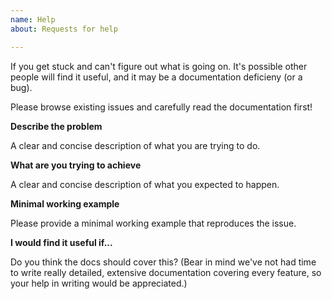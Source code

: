 ```yaml
---
name: Help
about: Requests for help

---
```


If you get stuck and can't figure out what is going on. It's possible other people
will find it useful, and it may be a documentation deficieny (or a bug).

Please browse existing issues and carefully read the documentation first!


**Describe the problem**

A clear and concise description of what you are trying to do.

**What are you trying to achieve**

A clear and concise description of what you expected to happen.

**Minimal working example**

Please provide a minimal working example that reproduces the issue.

**I would find it useful if...**

Do you think the docs should cover this? (Bear in mind we've not had time to write
really detailed, extensive documentation covering every feature, so your help in writing
would be appreciated.)
